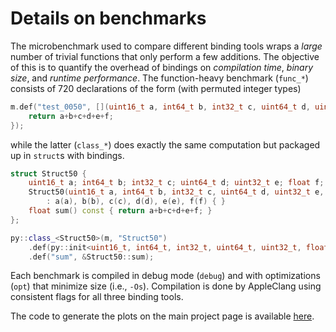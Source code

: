 # Details on benchmarks

The microbenchmark used to compare different binding tools wraps a _large_ number of trivial functions that
only perform a few additions. 
The objective of this is to quantify the overhead
of bindings on _compilation time_, _binary size_, and _runtime performance_.
The function-heavy benchmark (`func_*`) consists
of 720 declarations of the form (with permuted integer types)
```cpp
m.def("test_0050", [](uint16_t a, int64_t b, int32_t c, uint64_t d, uint32_t e, float f) {
    return a+b+c+d+e+f;
});
```
while the latter (`class_*`) does exactly the same computation but packaged up in `struct`s with bindings.
```cpp
struct Struct50 {
    uint16_t a; int64_t b; int32_t c; uint64_t d; uint32_t e; float f;
    Struct50(uint16_t a, int64_t b, int32_t c, uint64_t d, uint32_t e, float f)
        : a(a), b(b), c(c), d(d), e(e), f(f) { }
    float sum() const { return a+b+c+d+e+f; }
};

py::class_<Struct50>(m, "Struct50")
    .def(py::init<uint16_t, int64_t, int32_t, uint64_t, uint32_t, float>())
    .def("sum", &Struct50::sum);
```
Each benchmark is compiled in debug mode (`debug`) and with optimizations
(`opt`) that minimize size (i.e., `-Os`). Compilation is done by AppleClang
using consistent flags for all three binding tools.

The code to generate the plots on the main project page is available
[here](https://github.com/wjakob/nanobind/blob/master/docs/microbenchmark.ipynb).

